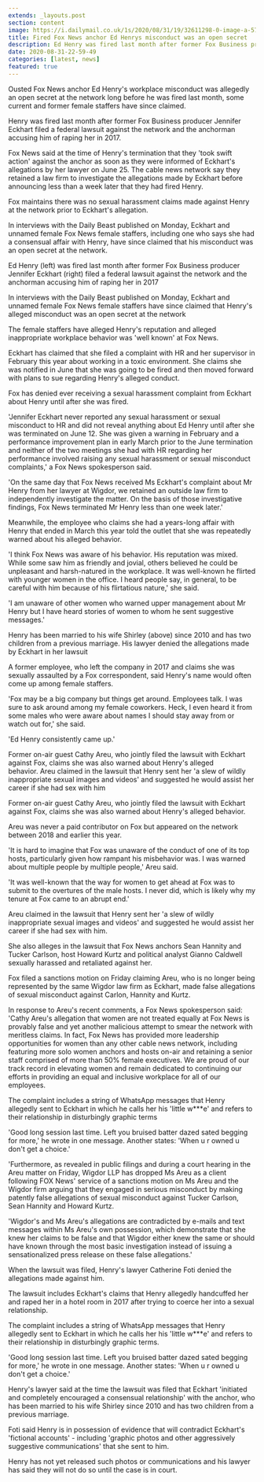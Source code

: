 ```yaml
---
extends: _layouts.post
section: content
image: https://i.dailymail.co.uk/1s/2020/08/31/19/32611298-0-image-a-57_1598897871927.jpg 
title: Fired Fox News anchor Ed Henrys misconduct was an open secret 
description: Ed Henry was fired last month after former Fox Business producer Jennifer Eckhart filed a federal lawsuit against the network and the anchorman accusing him of raping her in 2017. 
date: 2020-08-31-22-59-49 
categories: [latest, news] 
featured: true 
--- 
```

Ousted Fox News anchor Ed Henry's workplace misconduct was allegedly an open secret at the network long before he was fired last month, some current and former female staffers have since claimed. 

Henry was fired last month after former Fox Business producer Jennifer Eckhart filed a federal lawsuit against the network and the anchorman accusing him of raping her in 2017. 

Fox News said at the time of Henry's termination that they 'took swift action' against the anchor as soon as they were informed of Eckhart's allegations by her lawyer on June 25. The cable news network say they retained a law firm to investigate the allegations made by Eckhart before announcing less than a week later that they had fired Henry.

Fox maintains there was no sexual harassment claims made against Henry at the network prior to Eckhart's allegation. 

In interviews with the Daily Beast published on Monday, Eckhart and unnamed female Fox News female staffers, including one who says she had a consensual affair with Henry, have since claimed that his misconduct was an open secret at the network.

Ed Henry (left) was fired last month after former Fox Business producer Jennifer Eckhart (right) filed a federal lawsuit against the network and the anchorman accusing him of raping her in 2017

In interviews with the Daily Beast published on Monday, Eckhart and unnamed female Fox News female staffers have since claimed that Henry's alleged misconduct was an open secret at the network

The female staffers have alleged Henry's reputation and alleged inappropriate workplace behavior was 'well known' at Fox News. 

Eckhart has claimed that she filed a complaint with HR and her supervisor in February this year about working in a toxic environment. She claims she was notified in June that she was going to be fired and then moved forward with plans to sue regarding Henry's alleged conduct. 

Fox has denied ever receiving a sexual harassment complaint from Eckhart about Henry until after she was fired.  

'Jennifer Eckhart never reported any sexual harassment or sexual misconduct to HR and did not reveal anything about Ed Henry until after she was terminated on June 12. She was given a warning in February and a performance improvement plan in early March prior to the June termination and neither of the two meetings she had with HR regarding her performance involved raising any sexual harassment or sexual misconduct complaints,' a Fox News spokesperson said.  

'On the same day that Fox News received Ms Eckhart's complaint about Mr Henry from her lawyer at Wigdor, we retained an outside law firm to independently investigate the matter. On the basis of those investigative findings, Fox News terminated Mr Henry less than one week later.'  

Meanwhile, the employee who claims she had a years-long affair with Henry that ended in March this year told the outlet that she was repeatedly warned about his alleged behavior.  

'I think Fox News was aware of his behavior. His reputation was mixed. While some saw him as friendly and jovial, others believed he could be unpleasant and harsh-natured in the workplace. It was well-known he flirted with younger women in the office. I heard people say, in general, to be careful with him because of his flirtatious nature,' she said. 

'I am unaware of other women who warned upper management about Mr Henry but I have heard stories of women to whom he sent suggestive messages.'  

Henry has been married to his wife Shirley (above) since 2010 and has two children from a previous marriage. His lawyer denied the allegations made by Eckhart in her lawsuit

A former employee, who left the company in 2017 and claims she was sexually assaulted by a Fox correspondent, said Henry's name would often come up among female staffers.

'Fox may be a big company but things get around. Employees talk. I was sure to ask around among my female coworkers. Heck, I even heard it from some males who were aware about names I should stay away from or watch out for,' she said. 

'Ed Henry consistently came up.' 

Former on-air guest Cathy Areu, who jointly filed the lawsuit with Eckhart against Fox, claims she was also warned about Henry's alleged behavior. Areu claimed in the lawsuit that Henry sent her 'a slew of wildly inappropriate sexual images and videos' and suggested he would assist her career if she had sex with him

Former on-air guest Cathy Areu, who jointly filed the lawsuit with Eckhart against Fox, claims she was also warned about Henry's alleged behavior. 

Areu was never a paid contributor on Fox but appeared on the network between 2018 and earlier this year.  

'It is hard to imagine that Fox was unaware of the conduct of one of its top hosts, particularly given how rampant his misbehavior was. I was warned about multiple people by multiple people,' Areu said. 

'It was well-known that the way for women to get ahead at Fox was to submit to the overtures of the male hosts. I never did, which is likely why my tenure at Fox came to an abrupt end.' 

Areu claimed in the lawsuit that Henry sent her 'a slew of wildly inappropriate sexual images and videos' and suggested he would assist her career if she had sex with him. 

She also alleges in the lawsuit that Fox News anchors Sean Hannity and Tucker Carlson, host Howard Kurtz and political analyst Gianno Caldwell sexually harassed and retaliated against her.

Fox filed a sanctions motion on Friday claiming Areu, who is no longer being represented by the same Wigdor law firm as Eckhart, made false allegations of sexual misconduct against Carlon, Hannity and Kurtz. 

In response to Areu's recent comments, a Fox News spokesperson said: 'Cathy Areu's allegation that women are not treated equally at Fox News is provably false and yet another malicious attempt to smear the network with meritless claims. In fact, Fox News has provided more leadership opportunities for women than any other cable news network, including featuring more solo women anchors and hosts on-air and retaining a senior staff comprised of more than 50% female executives. We are proud of our track record in elevating women and remain dedicated to continuing our efforts in providing an equal and inclusive workplace for all of our employees.    

The complaint includes a string of WhatsApp messages that Henry allegedly sent to Eckhart in which he calls her his 'little w***e' and refers to their relationship in disturbingly graphic terms 

'Good long session last time. Left you bruised batter dazed sated begging for more,' he wrote in one message. Another states: 'When u r owned u don't get a choice.' 

'Furthermore, as revealed in public filings and during a court hearing in the Areu matter on Friday, Wigdor LLP has dropped Ms Areu as a client following FOX News' service of a sanctions motion on Ms Areu and the Wigdor firm arguing that they engaged in serious misconduct by making patently false allegations of sexual misconduct against Tucker Carlson, Sean Hannity and Howard Kurtz. 

'Wigdor's and Ms Areu's allegations are contradicted by e-mails and text messages within Ms Areu's own possession, which demonstrate that she knew her claims to be false and that Wigdor either knew the same or should have known through the most basic investigation instead of issuing a sensationalized press release on these false allegations.'    

When the lawsuit was filed, Henry's lawyer Catherine Foti denied the allegations made against him. 

The lawsuit includes Eckhart's claims that Henry allegedly handcuffed her and raped her in a hotel room in 2017 after trying to coerce her into a sexual relationship.

The complaint includes a string of WhatsApp messages that Henry allegedly sent to Eckhart in which he calls her his 'little w***e' and refers to their relationship in disturbingly graphic terms. 

'Good long session last time. Left you bruised batter dazed sated begging for more,' he wrote in one message. Another states: 'When u r owned u don't get a choice.' 

Henry's lawyer said at the time the lawsuit was filed that Eckhart 'initiated and completely encouraged a consensual relationship' with the anchor, who has been married to his wife Shirley since 2010 and has two children from a previous marriage.

Foti said Henry is in possession of evidence that will contradict Eckhart's 'fictional accounts' - including 'graphic photos and other aggressively suggestive communications' that she sent to him. 

Henry has not yet released such photos or communications and his lawyer has said they will not do so until the case is in court. 

